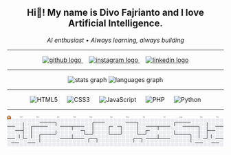 <h2 align="center">Hi👋! My name is Divo Fajrianto and I love Artificial Intelligence.</h2>
<p align="center"><i>AI enthusiast • Always learning, always building</i></p>

---

<!-- Social: GitHub · Instagram · LinkedIn -->
<div align="center">
  <a href="https://github.com/divofajrianto24" target="_blank" rel="noreferrer">
    <img src="https://raw.githubusercontent.com/maurodesouza/profile-readme-generator/master/src/assets/icons/social/github/default.svg" width="48" height="36" alt="github logo" />
  </a>
  <img width="10" />
  <a href="https://instagram.com/YOUR_INSTAGRAM" target="_blank" rel="noreferrer">
    <img src="https://raw.githubusercontent.com/maurodesouza/profile-readme-generator/master/src/assets/icons/social/instagram/default.svg" width="48" height="36" alt="instagram logo" />
  </a>
  <img width="10" />
  <a href="https://www.linkedin.com/in/YOUR_LINKEDIN" target="_blank" rel="noreferrer">
    <img src="https://raw.githubusercontent.com/maurodesouza/profile-readme-generator/master/src/assets/icons/social/linkedin/default.svg" width="48" height="36" alt="linkedin logo" />
  </a>
</div>

---

<!-- Stats & Top Languages -->
<div align="center">
  <img
    src="https://github-readme-stats.vercel.app/api?username=divofajrianto24&hide_title=false&hide_rank=false&show_icons=true&include_all_commits=true&count_private=true&disable_animations=false&theme=dracula&locale=en&hide_border=false"
    height="160"
    alt="stats graph"
  />
  <img
    src="https://github-readme-stats.vercel.app/api/top-langs?username=divofajrianto24&locale=en&hide_title=false&layout=compact&card_width=320&langs_count=5&theme=dracula&hide_border=false&cache_seconds=1800"
    height="160"
    alt="languages graph"
  />
</div>

---

<!-- Tech Stack: HTML, CSS, JS, PHP, Python -->
<div align="center">
  <img src="https://cdn.jsdelivr.net/gh/devicons/devicon/icons/html5/html5-original.svg" height="44" alt="HTML5" />
  <img width="14" />
  <img src="https://cdn.jsdelivr.net/gh/devicons/devicon/icons/css3/css3-original.svg" height="44" alt="CSS3" />
  <img width="14" />
  <img src="https://cdn.jsdelivr.net/gh/devicons/devicon/icons/javascript/javascript-original.svg" height="44" alt="JavaScript" />
  <img width="14" />
  <img src="https://cdn.jsdelivr.net/gh/devicons/devicon/icons/php/php-original.svg" height="44" alt="PHP" />
  <img width="14" />
  <img src="https://cdn.jsdelivr.net/gh/devicons/devicon/icons/python/python-original.svg" height="44" alt="Python" />
</div>

---

<!-- Pacman Contribution Graph -->
<picture>
  <source media="(prefers-color-scheme: dark)" srcset="https://raw.githubusercontent.com/divofajrianto24/divofajrianto24/output/pacman-contribution-graph-dark.svg">
  <source media="(prefers-color-scheme: light)" srcset="https://raw.githubusercontent.com/divofajrianto24/divofajrianto24/output/pacman-contribution-graph.svg">
  <img alt="pacman contribution graph" src="https://raw.githubusercontent.com/divofajrianto24/divofajrianto24/output/pacman-contribution-graph.svg">
</picture>
